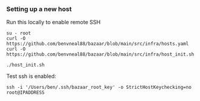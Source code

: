 ### Setting up a new host


Run this locally to enable remote SSH
    
    su - root
    curl -O https://github.com/benvneal88/bazaar/blob/main/src/infra/hosts.yaml
    curl -O https://github.com/benvneal88/bazaar/blob/main/src/infra/host_init.sh

    ./host_init.sh


Test ssh is enabled:

    ssh -i '/Users/ben/.ssh/bazaar_root_key' -o StrictHostKeychecking=no root@IPADDRESS